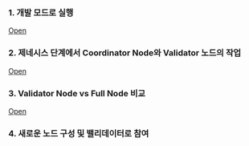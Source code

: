 ### 1. 개발 모드로 실행

[Open](run-development.md)

### 2. 제네시스 단계에서 Coordinator Node와 Validator 노드의 작업

[Open](genesis-stage.md)

### 3. Validator Node vs Full Node 비교

[Open](full-node-validator-node.md)

### 4. 새로운 노드 구성 및 밸리데이터로 참여
